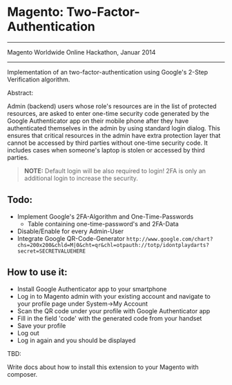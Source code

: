 Magento: Two-Factor-Authentication
=====================

----------

Magento Worldwide Online Hackathon, Januar 2014

----------

Implementation of an two-factor-authentication using Google's 2-Step Verification algorithm.

Abstract:

Admin (backend) users whose role's resources are in the list of protected resources,
are asked to enter one-time security code generated by the Google Authenticator app on their mobile phone after
they have authenticated themselves in the admin by using standard login dialog.
This ensures that critical resources in the admin have extra protection layer that cannot be accessed
by third parties without one-time security code. It includes cases when someone's laptop is stolen or accessed
by third parties.

> **NOTE:**
> Default login will be also required to login!
> 2FA is only an additional login to increase the security.

Todo:
-
- Implement Google's 2FA-Algorithm and One-Time-Passwords
  - Table containing one-time-password's and 2FA-Data
- Disable/Enable for every Admin-User
- Integrate Google QR-Code-Generator
`http://www.google.com/chart?chs=200x200&chld=M|0&cht=qr&chl=otpauth://totp/idontplaydarts?secret=SECRETVALUEHERE`


How to use it:
-
- Install Google Authenticator app to your smartphone
- Log in to Magento admin with your existing account and navigate to your profile page under System->My Account
- Scan the QR code under your profile with Google Authenticator app
- Fill in the field 'code' with the generated code from your handset
- Save your profile
- Log out
- Log in again and you should be displayed

TBD:

Write docs about how to install this extension to  your Magento with composer.